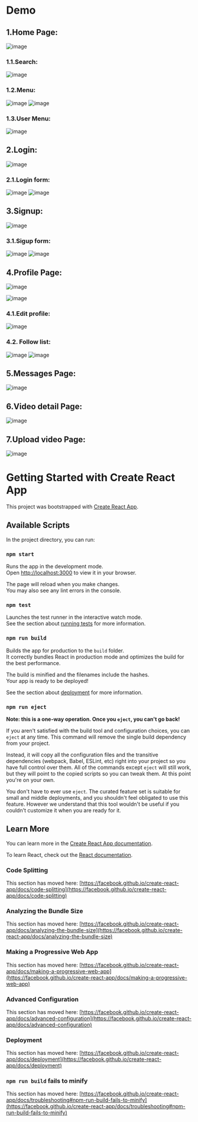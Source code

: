 # Demo

## 1.Home Page:

![image](https://github.com/user-attachments/assets/998aecfc-af30-4fb0-a4ae-d6ced51fe39b)

### 1.1.Search:
![image](https://github.com/user-attachments/assets/17aa372d-eb0c-4a3c-9a37-7341d30e59b1)

### 1.2.Menu:
![image](https://github.com/user-attachments/assets/113e95db-95c2-4a85-b05f-bb01ac646738)
![image](https://github.com/user-attachments/assets/6f5f1877-50d7-417d-98a9-f8241bcdf7ae)


### 1.3.User Menu:
![image](https://github.com/user-attachments/assets/899b12d4-6f40-435d-8189-eaa25539372c)



## 2.Login:
![image](https://github.com/user-attachments/assets/bd27bfee-fdc9-4c0e-8c5d-7b41ee771eb8)

### 2.1.Login form:
![image](https://github.com/user-attachments/assets/9e6df91d-45d5-4d92-97dd-4cd36826f328)
![image](https://github.com/user-attachments/assets/b2fc1611-65fa-4809-abaf-6c8ccae3c185)


## 3.Signup:
![image](https://github.com/user-attachments/assets/26173e4e-9fb6-46aa-98db-744011179e09)

### 3.1.Sigup form:
![image](https://github.com/user-attachments/assets/58f380e7-9302-4a11-b75b-412605c8479b)
![image](https://github.com/user-attachments/assets/a0344562-d61a-41bb-b8df-d9592c6789a4)



## 4.Profile Page:
![image](https://github.com/user-attachments/assets/da24d391-d10f-4888-85ac-b3754ea08d40)

![image](https://github.com/user-attachments/assets/5fe22889-031f-48c6-8d29-9457d396f4e5)

### 4.1.Edit profile:
![image](https://github.com/user-attachments/assets/c5684f0d-c143-4e7b-9cd4-99057c833ea0)

### 4.2. Follow list:
![image](https://github.com/user-attachments/assets/09d8a814-49e4-4580-91bb-526863e26b9e)
![image](https://github.com/user-attachments/assets/66e86e11-3696-4963-89f6-59184734be6b)


## 5.Messages Page:
![image](https://github.com/user-attachments/assets/d3eeb848-a28b-41a1-81e6-bf7c2c7f099c)


## 6.Video detail Page:
![image](https://github.com/user-attachments/assets/01940a7c-8850-475b-8b32-e2ae20dbb1fd)

## 7.Upload video Page:
![image](https://github.com/user-attachments/assets/2f7bb876-bddd-4483-af0d-18734f44c2a8)






# Getting Started with Create React App

This project was bootstrapped with [Create React App](https://github.com/facebook/create-react-app).

## Available Scripts

In the project directory, you can run:

### `npm start`

Runs the app in the development mode.\
Open [http://localhost:3000](http://localhost:3000) to view it in your browser.

The page will reload when you make changes.\
You may also see any lint errors in the console.

### `npm test`

Launches the test runner in the interactive watch mode.\
See the section about [running tests](https://facebook.github.io/create-react-app/docs/running-tests) for more information.

### `npm run build`

Builds the app for production to the `build` folder.\
It correctly bundles React in production mode and optimizes the build for the best performance.

The build is minified and the filenames include the hashes.\
Your app is ready to be deployed!

See the section about [deployment](https://facebook.github.io/create-react-app/docs/deployment) for more information.

### `npm run eject`

**Note: this is a one-way operation. Once you `eject`, you can't go back!**

If you aren't satisfied with the build tool and configuration choices, you can `eject` at any time. This command will remove the single build dependency from your project.

Instead, it will copy all the configuration files and the transitive dependencies (webpack, Babel, ESLint, etc) right into your project so you have full control over them. All of the commands except `eject` will still work, but they will point to the copied scripts so you can tweak them. At this point you're on your own.

You don't have to ever use `eject`. The curated feature set is suitable for small and middle deployments, and you shouldn't feel obligated to use this feature. However we understand that this tool wouldn't be useful if you couldn't customize it when you are ready for it.

## Learn More

You can learn more in the [Create React App documentation](https://facebook.github.io/create-react-app/docs/getting-started).

To learn React, check out the [React documentation](https://reactjs.org/).

### Code Splitting

This section has moved here: [https://facebook.github.io/create-react-app/docs/code-splitting](https://facebook.github.io/create-react-app/docs/code-splitting)

### Analyzing the Bundle Size

This section has moved here: [https://facebook.github.io/create-react-app/docs/analyzing-the-bundle-size](https://facebook.github.io/create-react-app/docs/analyzing-the-bundle-size)

### Making a Progressive Web App

This section has moved here: [https://facebook.github.io/create-react-app/docs/making-a-progressive-web-app](https://facebook.github.io/create-react-app/docs/making-a-progressive-web-app)

### Advanced Configuration

This section has moved here: [https://facebook.github.io/create-react-app/docs/advanced-configuration](https://facebook.github.io/create-react-app/docs/advanced-configuration)

### Deployment

This section has moved here: [https://facebook.github.io/create-react-app/docs/deployment](https://facebook.github.io/create-react-app/docs/deployment)

### `npm run build` fails to minify

This section has moved here: [https://facebook.github.io/create-react-app/docs/troubleshooting#npm-run-build-fails-to-minify](https://facebook.github.io/create-react-app/docs/troubleshooting#npm-run-build-fails-to-minify)





